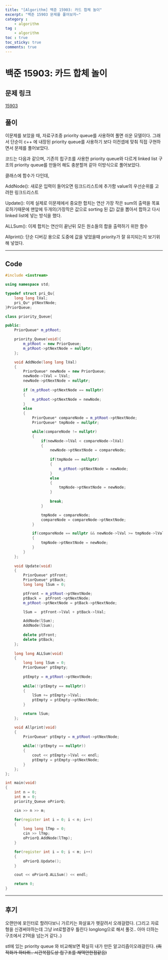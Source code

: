 ```yaml
---
title: "[Algorithm] 백준 15903: 카드 합체 놀이"
excerpt: "백준 15903 문제를 풀어보자~"
category :
    - algorithm
tag :
    - algorithm
toc : true
toc_sticky: true
comments: true
---
```


# 백준 15903: 카드 합체 놀이

## 문제 링크
[15903](https://www.acmicpc.net/problem/15903)

## 풀이
이문제를 보았을 때, 자료구조중 priority queue를 사용하여 풀면 쉬운 모델이다.
그래서 단순이 c++ 에 내장된 priority queue를 사용하기 보다 
이컨셉에 맞춰 직접 구현하면서 문제를 풀어보았다.
 
코드는 다음과 같으며, 기존의 힙구조를 사용한 priority queue와 다르게 
linked list 구조의 priority queue를 만들어 해도 충분할꺼 같아 이방식으로 풀어보았다.
 
클래스에 함수가 다인데,

AddNode(): 새로운 입력이 들어오면 링크드리스트에 추가함 value의 우선순위를 고려한 링크드리스트
 
Update(): 이제 실제로 이문제에서 중요한 합치는 연산 가장 작은 sum의 출력을 목표로하기때문에
맨앞에 두개의(가장작은 값으로 sorting 된 값) 값을 뽑아서 합하고 다시 linked list에 넣는 방식을 했다.
 
ALLSum(): 이제 합치는 연산이 끝난뒤 모든 원소들의 합을 출력하기 위한 함수
 
Allprint(): 단순 디버깅 용으로 도중에 값을 넣었을때 priority가 잘 유지되는지 보기위해 넣었다.

--------------
## Code
```cpp
#include <iostream>

using namespace std;

typedef struct pri_Qu{
	long long lVal;
	pri_Qu* ptNextNode;
}PriorQueue;

class priority_Queue{

public:
	PriorQueue* m_ptRoot;

	priority_Queue(void){
		m_ptRoot = new PriorQueue;
		m_ptRoot->ptNextNode = nullptr;
	};

	void AddNode(long long lVal)
	{
		PriorQueue* newNode = new PriorQueue;
		newNode->lVal = lVal;
		newNode->ptNextNode = nullptr;
		
		if (m_ptRoot->ptNextNode == nullptr)
		{
			m_ptRoot->ptNextNode = newNode;
		}
		else
		{
			PriorQueue* compareNode = m_ptRoot->ptNextNode;
			PriorQueue* tmpNode = nullptr;

			while(compareNode != nullptr)
			{
				if(newNode->lVal < compareNode->lVal)
				{
					newNode->ptNextNode = compareNode;
					
					if(tmpNode == nullptr)
					{
						m_ptRoot->ptNextNode = newNode;
					}
					else
					{
						tmpNode->ptNextNode = newNode; 
					}
				
					break;
				}

				tmpNode = compareNode;
				compareNode = compareNode->ptNextNode;
			}

			if(compareNode == nullptr && newNode->lVal >= tmpNode->lVal)
			{
				tmpNode->ptNextNode = newNode;
			}
		}
	};
	
	void Update(void)
	{
		PriorQueue* ptFront;
		PriorQueue* ptBack;
		long long lSum = 0;

		ptFront = m_ptRoot->ptNextNode;	
		ptBack =  ptFront->ptNextNode;
		m_ptRoot->ptNextNode = ptBack->ptNextNode;

		lSum =  ptFront->lVal + ptBack->lVal;

		AddNode(lSum);
		AddNode(lSum);
		
		delete ptFront;
		delete ptBack;
	};
	
	long long ALLSum(void)
	{
		long long lSum = 0;
		PriorQueue* ptEmpty;
	
		ptEmpty = m_ptRoot->ptNextNode;	
		
		while(!(ptEmpty == nullptr))
		{
			lSum += ptEmpty->lVal;
			ptEmpty = ptEmpty->ptNextNode;
		}

		return lSum; 
	};

	void Allprint(void)
	{
		PriorQueue* ptEmpty = m_ptRoot->ptNextNode;
		
		while(!(ptEmpty == nullptr))
		{
			cout << ptEmpty->lVal << endl;
			ptEmpty = ptEmpty->ptNextNode;
		}
	};
};

int main(void)
{
	int n = 0;
	int m = 0;
	priority_Queue oPriorQ;

	cin >> n >> m;

	for(register int i = 0; i < n; i++)
	{
		long long lTmp = 0;
		cin >> lTmp;
		oPriorQ.AddNode(lTmp);
	}

	for(register int i = 0; i < m; i++)
	{
		oPriorQ.Update();
	}

	cout << oPriorQ.ALLSum() << endl;

	return 0;
}
```
--------------

## 후기
오랜만에 포인터로 할려다보니 가르키는 화살표가 헷갈려서 오래걸렸다.
(그리고 자료형을 신경써야하는데 그냥 int로할경우 틀린다 longlong으로 해서 풀것.. 아마 더하는 구조에서 21억을 넘는거 같다..)
 
stl에 있는 priority queue 와 비교해보면 확실히 내가 만든 알고리즘이오래걸린다.
~~(최적화가 하타취.. 시간복잡도상 힙구조를 채택안한점같음)~~
